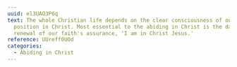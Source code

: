 ```yaml
---
uuid: el3UAO3P6q
text: The whole Christian life depends on the clear consciousness of our
  position in Christ. Most essential to the abiding in Christ is the daily
  renewal of our faith's assurance, 'I am in Christ Jesus.'
reference: UUreff0UOd
categories:
  - Abiding in Christ
---
```

